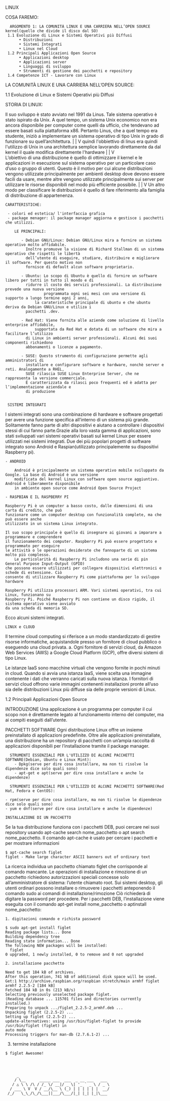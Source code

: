 LINUX

   COSA FAREMO:

      ARGOMENTO 1: LA COMUNITÀ LINUX E UNA CARRIERA NELL’OPEN SOURCE                                            kernel(quello che divide il disco dal SO)
	 1.1 Evoluzione di Linux e Sistemi Operativi più Diffusi
	      • Distribuzioni
	      • Sistemi Integrati
	      • Linux nel Cloud
 	 1.2 Principali Applicazioni Open Source
	      • Applicazioni desktop
	      • Applicazioni server
	      • Linguaggi di sviluppo
	      • Strumenti di gestione dei pacchetti e repository     
	 1.4 Competenze ICT - Lavorare con Linux

      



LA COMUNITÀ LINUX E UNA CARRIERA NELL’OPEN SOURCE:

 1.1 Evoluzione di Linux e Sistemi Operativi più Diffusi 

   STORIA DI LINUX:

  Il suo sviluppo è stato avviato nel 1991 da Linus. Tale sistema operativo è stato ispirato da Unix.
  A quel tempo, un sistema Unix economico non era ancora disponibile per computer come quelli da ufficio,
  che tendevano ad essere basati sulla piattaforma x86. Pertanto Linus, che a quel tempo era studente, 
  iniziò a implementare un sistema operativo di tipo Unix in grado di funzionare su quell’architettura.
	  |
	  |
	  V
  quindi l'obbiettivo di linus era quindi l'utilizzo di Unix in una architettura semplice lavorando direttamente 
  da dal kernel il quale modifica direttamente l'hardware
	   |
	   |
	   V	
  L’obiettivo di una distribuzione è quello di ottimizzare il kernel e le applicazioni in esecuzione 
  sul sistema operativo per un particolare caso d’uso o gruppo di utenti. Questo è il motivo
  per cui alcune distribuzioni vengono utilizzate principalmente per ambienti desktop dove
  devono essere facili da usare, mentre altre vengono utilizzate principalmente sui server per
  utilizzare le risorse disponibili nel modo più efficiente possibile.
	    |
	    |
	    V 
  Un altro modo per classificare le distribuzioni è quello di fare riferimento alla famiglia di
  distribuzione di appartenenza.
		
	CARATTERISTICHE:

	 - colori ed estetica/ l'interfaccia grafica
	 - package menager: il package manager aggiorna e gestisce i pacchetti che utilizzi.
		
		LE PRINCIPALI:
		 
		   - Debian GNU/Linux: Debian GNU/Linux mira a fornire un sistema operativo molto affidabile.
		     Inoltre promuove la visione di Richard Stallman di un sistema operativo che rispetti le libertà
		     dell’utente di eseguire, studiare, distribuire e migliorare il software. Per questo motivo non
		     fornisce di default alcun software proprietario.
		   
		   - Ubuntu: Lo scopo di Ubuntu è quello di fornire un software libero per tutti in tutto il mondo e di
		     ridurre il costo dei servizi professionali. La distribuzione prevede una nuova versione
                     programmata ogni sei mesi con una versione di supporto a lungo termine ogni 2 anni, 
	             la carateristiche principale di ubuntu e che ubuntu deriva da Debian GNU/Linux e utiliza i
		     pacchetti .dev.

		   - Red Hat: Viene fornita alle aziende come soluzione di livello enterprise affidabile,
	             supportata da Red Hat e dotata di un software che mira a facilitare l’utilizzo 
		     di Linux in ambienti server professionali. Alcuni dei suoi componenti richiedono
		     abbonamenti o licenze a pagamento.

		   - SUSE: Questo strumento di configurazione permette agli amministratori di 
		     installare e configurare software e hardware, nonchè server e reti. Analogamente a RHEL,
		     SUSE rilascia SUSE Linux Enterprise Server, che ne rappresenta la versione commerciale.
		     È caratterizzata da rilasci poco frequenti ed è adatta per l’implementazione aziendale e 
		     di produzione


     SISTEMI INTEGRATI

  I sistemi integrati sono una combinazione di hardware e software progettati per avere una
  funzione specifica all’interno di un sistema più grande. Solitamente fanno parte di altri dispositivi
  e aiutano a controllare i dispositivi stessi di cui fanno parte.Grazie alla loro vasta gamma di applicazioni,
  sono stati sviluppati vari sistemi operativi basati sul kernel Linux per
  essere utilizzati nei sistemi integrati.
  Due dei più popolari progetti di software integrato sono Android e Raspian(utilizzato principalemente su
  dispositivi Raspberry pi).
      		 
    - ANDROID

    	Android è principalmente un sistema operativo mobile sviluppato da Google. La base di Android è una versione 
    	modificata del kernel Linux con software open source aggiuntivo. Android è liberamente disponibile
    	in ambiente open source come Android Open Source Project
		
    - RASPBIAN E IL RASPBERRY PI

	Raspberry Pi è un computer a basso costo, dalle dimensioni di una carta di credito, che può
	funzionare come un computer desktop con funzionalità complete, ma che può essere anche
	utilizzato in un sistema Linux integrato.

	Il suo scopo principale è quello di insegnare ai giovani a imparare a programmare e comprendere
	il funzionamento dei computer. Raspberry Pi può essere progettato e programmato per eseguire 
	le attività o le operazioni desiderate che fannoparte di un sistema molto più complesso.
     	Le particolarità di Raspberry Pi includono una serie di pin General Purpose Input-Output (GPIO)
	che possono essere utilizzati per collegare dispositivi elettronici e schede di estensione. Ciò
	consente di utilizzare Raspberry Pi come piattaforma per lo sviluppo hardware
	
	Raspberry Pi utilizza processori ARM. Vari sistemi operativi, tra cui Linux, funzionano su
	Raspberry Pi. Poiché Raspberry Pi non contiene un disco rigido, il sistema operativo viene avviato
	da una scheda di memoria SD.

  Ecco alcuni sistemi integrati.

	

	LINUX e CLOUD
  
   Il termine cloud computing si riferisce a un modo standardizzato di gestire risorse informatiche,
   acquistandole presso un fornitore di cloud pubblico o eseguendo una cloud privata. a. Ogni fornitore di
   servizi cloud, da Amazon Web Services (AWS) a Google Cloud Platform (GCP), offre diversi sistemi
   di tipo Linux.

   Le istanze IaaS sono macchine virtuali che vengono fornite in pochi minuti in cloud. Quando si avvia una istanza IaaS,
   viene scelta una immagine contenente i dati che verranno caricati sulla nuova istanza.
   I fornitori di servizi cloud offrono varie immagini contenenti installazioni pronte all’uso sia delle distribuzioni 
   Linux più diffuse sia delle proprie versioni di Linux.


 1.2 Principali Applicazioni Open Source


   INTRODUZIONE
 Una applicazione è un programma per computer il cui scopo non è direttamente legato al
 funzionamento interno del computer, ma ai compiti eseguiti dall’utente.

   PACCHETTI SOFTWARE
 Ogni distribuzione Linux offre un insieme preinstallato di applicazioni predefinite. Oltre
 alle applicazioni preinstallate, una distribuzione ha un repository di pacchetti con un’ampia
 raccolta di applicazioni disponibili per l’installazione tramite il package manager.
 
      STRUMENTI ESSENZIALI PER L'UTILIZZO DI ALCUNI PACCHETTI SOFTWARE(Debian, Ubuntu e Linux Mint):
        - Dpkg(serve per dire cosa installare, ma non ti risolve le dipendenze dice solo quali sono)
        - apt-get e apt(serve per dire cosa installare e anche le dipendenze)

      STRUMENTI ESSENZIALI PER L'UTILIZZO DI ALCUNI PACCHETTI SOFTWARE(Red Hat, Fedora e CentOS):

	- rpm(serve per dire cosa installare, ma non ti risolve le dipendenze dice solo quali sono) 
	- yum e dnf(serve per dire cosa installare e anche le dipendenze)
   
    INSTALLAZIONE DI UN PACCHETTO
  Se la tua distribuzione funziona con i pacchetti DEB, puoi cercare nei suoi repository usando apt-cache
  search nome_pacchetto o apt search nome_pacchetto. Il comando apt-cache è usato per cercare i pacchetti
  e per mostrare informazioni  
  
	$ apt-cache search figlet
	figlet - Make large character ASCII banners out of ordinary text
   	
  La ricerca individua un pacchetto chiamato figlet che corrisponde al comando mancante. Le
  operazioni di installazione e rimozione di un pacchetto richiedono autorizzazioni speciali
  concesse solo all’amministratore di sistema: l’utente chiamato root. Sui sistemi desktop, gli utenti
  ordinari possono installare o rimuovere i pacchetti anteponendo il comando sudo ai comandi di installazione/rimozione
  Ciò richiederà di digitare la password per procedere. Per i pacchetti DEB, l’installazione viene eseguita
  con il comando apt-get install nome_pacchetto o aptinstall nome_pacchetto:

    1. digitazioni comando e richista password

	$ sudo apt-get install figlet
	Reading package lists... Done
	Building dependency tree
	Reading state information... Done
	The following NEW packages will be installed:
	  figlet
	0 upgraded, 1 newly installed, 0 to remove and 0 not upgraded

    2. installazione pacchetto

	Need to get 184 kB of archives.
	After this operation, 741 kB of additional disk space will be used.
	Get:1 http://archive.raspbian.org/raspbian stretch/main armhf figlet armhf 2.2.5-2 [184 kB]
	Fetched 184 kB in 0s (213 kB/s)
	Selecting previously unselected package figlet.
	(Reading database ... 115701 files and directories currently installed.)
	Preparing to unpack .../figlet_2.2.5-2_armhf.deb ...
	Unpacking figlet (2.2.5-2) ...
	Setting up figlet (2.2.5-2) ...
	update-alternatives: using /usr/bin/figlet-figlet to provide /usr/bin/figlet (figlet) in
	auto mode
	Processing triggers for man-db (2.7.6.1-2) ...

   3. termine installazione

	$ figlet Awesome!


 
  	
   	     _                               
	    / \__      _____ ___  ___  _ __ ___   ___       
       / △ \ \ /\ / /_ \/ __|/ _ \| '_ ` _ \ / _ \ 
      / ___ \ V  V / __/\__ \ (_) | | | | | |  __/
     /_/   \_\_/\_/\___||___/\___/|_| |_| |_|\___






































